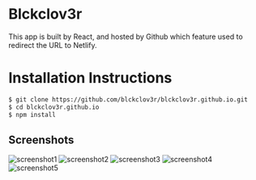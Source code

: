 # Blckclov3r


This app is built by React, and hosted by Github which feature used to redirect the URL to Netlify.

# Installation Instructions

```bash
$ git clone https://github.com/blckclov3r/blckclov3r.github.io.git
$ cd blckclov3r.github.io
$ npm install
```

## Screenshots

![screenshot1](https://user-images.githubusercontent.com/43292234/174503111-ab7b8c95-fad0-4f29-9219-415fa5088a5b.PNG)
![screenshot2](https://user-images.githubusercontent.com/43292234/174503117-bd7e02cc-a83f-4245-9028-50dbcfa9628f.PNG)
![screenshot3](https://user-images.githubusercontent.com/43292234/174503115-a38fe3c3-f8fa-4af1-bb98-4bcdd35a1c5e.PNG)
![screenshot4](https://user-images.githubusercontent.com/43292234/174503114-e1078050-1843-4048-8d63-45c363a13044.PNG)
![screenshot5](https://user-images.githubusercontent.com/43292234/174503113-5d7cf8b8-1ac4-4aa1-96d1-1ead104d22c9.PNG)
